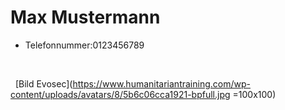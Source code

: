 # Max Mustermann

* Telefonnummer:0123456789


&nbsp;


&nbsp;
[Bild Evosec](https://www.humanitariantraining.com/wp-content/uploads/avatars/8/5b6c06cca1921-bpfull.jpg =100x100)
